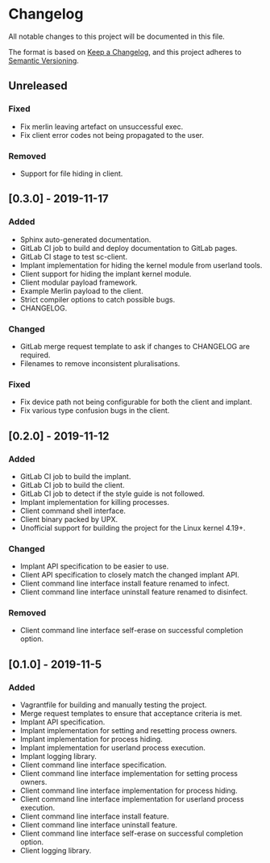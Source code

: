 # Changelog
All notable changes to this project will be documented in this file.

The format is based on [Keep a Changelog](https://keepachangelog.com/en/1.0.0/),
and this project adheres to [Semantic Versioning](https://semver.org/spec/v2.0.0.html).

## Unreleased
### Fixed
- Fix merlin leaving artefact on unsuccessful exec.
- Fix client error codes not being propagated to the user.

### Removed
- Support for file hiding in client.

## [0.3.0] - 2019-11-17
### Added
- Sphinx auto-generated documentation.
- GitLab CI job to build and deploy documentation to GitLab pages.
- GitLab CI stage to test sc-client.
- Implant implementation for hiding the kernel module from userland tools.
- Client support for hiding the implant kernel module.
- Client modular payload framework.
- Example Merlin payload to the client.
- Strict compiler options to catch possible bugs.
- CHANGELOG.

### Changed
- GitLab merge request template to ask if changes to CHANGELOG are required.
- Filenames to remove inconsistent pluralisations.

### Fixed
- Fix device path not being configurable for both the client and implant.
- Fix various type confusion bugs in the client.

## [0.2.0] - 2019-11-12
### Added
- GitLab CI job to build the implant.
- GitLab CI job to build the client.
- GitLab CI job to detect if the style guide is not followed.
- Implant implementation for killing processes.
- Client command shell interface.
- Client binary packed by UPX.
- Unofficial support for building the project for the Linux kernel 4.19+.

### Changed
- Implant API specification to be easier to use.
- Client API specification to closely match the changed implant API.
- Client command line interface install feature renamed to infect.
- Client command line interface uninstall feature renamed to disinfect.

### Removed
- Client command line interface self-erase on successful completion option.

## [0.1.0] - 2019-11-5
### Added
- Vagrantfile for building and manually testing the project.
- Merge request templates to ensure that acceptance criteria is met.
- Implant API specification.
- Implant implementation for setting and resetting process owners.
- Implant implementation for process hiding.
- Implant implementation for userland process execution.
- Implant logging library.
- Client command line interface specification.
- Client command line interface implementation for setting process owners.
- Client command line interface implementation for process hiding.
- Client command line interface implementation for userland process execution.
- Client command line interface install feature.
- Client command line interface uninstall feature.
- Client command line interface self-erase on successful completion option.
- Client logging library.
